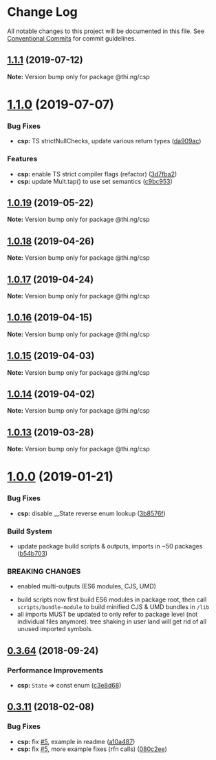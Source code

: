 # Change Log

All notable changes to this project will be documented in this file.
See [Conventional Commits](https://conventionalcommits.org) for commit guidelines.

## [1.1.1](https://github.com/thi-ng/umbrella/compare/@thi.ng/csp@1.1.0...@thi.ng/csp@1.1.1) (2019-07-12)

**Note:** Version bump only for package @thi.ng/csp





# [1.1.0](https://github.com/thi-ng/umbrella/compare/@thi.ng/csp@1.0.19...@thi.ng/csp@1.1.0) (2019-07-07)


### Bug Fixes

* **csp:** TS strictNullChecks, update various return types ([da909ac](https://github.com/thi-ng/umbrella/commit/da909ac))


### Features

* **csp:** enable TS strict compiler flags (refactor) ([3d7fba2](https://github.com/thi-ng/umbrella/commit/3d7fba2))
* **csp:** update Mult.tap() to use set semantics ([c9bc953](https://github.com/thi-ng/umbrella/commit/c9bc953))





## [1.0.19](https://github.com/thi-ng/umbrella/compare/@thi.ng/csp@1.0.18...@thi.ng/csp@1.0.19) (2019-05-22)

**Note:** Version bump only for package @thi.ng/csp





## [1.0.18](https://github.com/thi-ng/umbrella/compare/@thi.ng/csp@1.0.17...@thi.ng/csp@1.0.18) (2019-04-26)

**Note:** Version bump only for package @thi.ng/csp





## [1.0.17](https://github.com/thi-ng/umbrella/compare/@thi.ng/csp@1.0.16...@thi.ng/csp@1.0.17) (2019-04-24)

**Note:** Version bump only for package @thi.ng/csp





## [1.0.16](https://github.com/thi-ng/umbrella/compare/@thi.ng/csp@1.0.15...@thi.ng/csp@1.0.16) (2019-04-15)

**Note:** Version bump only for package @thi.ng/csp





## [1.0.15](https://github.com/thi-ng/umbrella/compare/@thi.ng/csp@1.0.14...@thi.ng/csp@1.0.15) (2019-04-03)

**Note:** Version bump only for package @thi.ng/csp





## [1.0.14](https://github.com/thi-ng/umbrella/compare/@thi.ng/csp@1.0.13...@thi.ng/csp@1.0.14) (2019-04-02)

**Note:** Version bump only for package @thi.ng/csp





## [1.0.13](https://github.com/thi-ng/umbrella/compare/@thi.ng/csp@1.0.12...@thi.ng/csp@1.0.13) (2019-03-28)

**Note:** Version bump only for package @thi.ng/csp







# [1.0.0](https://github.com/thi-ng/umbrella/compare/@thi.ng/csp@0.3.79...@thi.ng/csp@1.0.0) (2019-01-21)


### Bug Fixes

* **csp:** disable __State reverse enum lookup ([3b8576f](https://github.com/thi-ng/umbrella/commit/3b8576f))


### Build System

* update package build scripts & outputs, imports in ~50 packages ([b54b703](https://github.com/thi-ng/umbrella/commit/b54b703))


### BREAKING CHANGES

* enabled multi-outputs (ES6 modules, CJS, UMD)

- build scripts now first build ES6 modules in package root, then call
  `scripts/bundle-module` to build minified CJS & UMD bundles in `/lib`
- all imports MUST be updated to only refer to package level
  (not individual files anymore). tree shaking in user land will get rid of
  all unused imported symbols.


<a name="0.3.64"></a>
## [0.3.64](https://github.com/thi-ng/umbrella/compare/@thi.ng/csp@0.3.63...@thi.ng/csp@0.3.64) (2018-09-24)


### Performance Improvements

* **csp:** `State` => const enum ([c3e8d68](https://github.com/thi-ng/umbrella/commit/c3e8d68))


<a name="0.3.11"></a>
## [0.3.11](https://github.com/thi-ng/umbrella/compare/@thi.ng/csp@0.3.10...@thi.ng/csp@0.3.11) (2018-02-08)


### Bug Fixes

* **csp:** fix [#5](https://github.com/thi-ng/umbrella/issues/5), example in readme ([a10a487](https://github.com/thi-ng/umbrella/commit/a10a487))
* **csp:** fix [#5](https://github.com/thi-ng/umbrella/issues/5), more example fixes (rfn calls) ([080c2ee](https://github.com/thi-ng/umbrella/commit/080c2ee))
